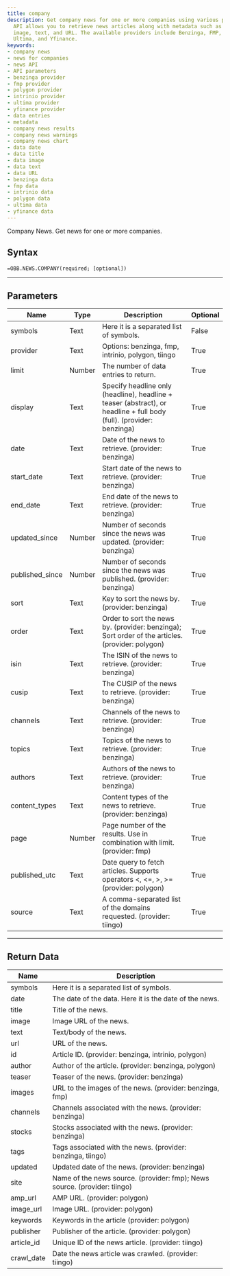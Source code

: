 ```yaml
---
title: company
description: Get company news for one or more companies using various providers. This
  API allows you to retrieve news articles along with metadata such as date, title,
  image, text, and URL. The available providers include Benzinga, FMP, Intrinio, Polygon,
  Ultima, and Yfinance.
keywords: 
- company news
- news for companies
- news API
- API parameters
- benzinga provider
- fmp provider
- polygon provider
- intrinio provider
- ultima provider
- yfinance provider
- data entries
- metadata
- company news results
- company news warnings
- company news chart
- data date
- data title
- data image
- data text
- data URL
- benzinga data
- fmp data
- intrinio data
- polygon data
- ultima data
- yfinance data
---
```


<!-- markdownlint-disable MD041 -->

Company News. Get news for one or more companies.

## Syntax

```excel wordwrap
=OBB.NEWS.COMPANY(required; [optional])
```

---

## Parameters

| Name | Type | Description | Optional |
| ---- | ---- | ----------- | -------- |
| symbols | Text | Here it is a separated list of symbols. | False |
| provider | Text | Options: benzinga, fmp, intrinio, polygon, tiingo | True |
| limit | Number | The number of data entries to return. | True |
| display | Text | Specify headline only (headline), headline + teaser (abstract), or headline + full body (full). (provider: benzinga) | True |
| date | Text | Date of the news to retrieve. (provider: benzinga) | True |
| start_date | Text | Start date of the news to retrieve. (provider: benzinga) | True |
| end_date | Text | End date of the news to retrieve. (provider: benzinga) | True |
| updated_since | Number | Number of seconds since the news was updated. (provider: benzinga) | True |
| published_since | Number | Number of seconds since the news was published. (provider: benzinga) | True |
| sort | Text | Key to sort the news by. (provider: benzinga) | True |
| order | Text | Order to sort the news by. (provider: benzinga); Sort order of the articles. (provider: polygon) | True |
| isin | Text | The ISIN of the news to retrieve. (provider: benzinga) | True |
| cusip | Text | The CUSIP of the news to retrieve. (provider: benzinga) | True |
| channels | Text | Channels of the news to retrieve. (provider: benzinga) | True |
| topics | Text | Topics of the news to retrieve. (provider: benzinga) | True |
| authors | Text | Authors of the news to retrieve. (provider: benzinga) | True |
| content_types | Text | Content types of the news to retrieve. (provider: benzinga) | True |
| page | Number | Page number of the results. Use in combination with limit. (provider: fmp) | True |
| published_utc | Text | Date query to fetch articles. Supports operators <, <=, >, >= (provider: polygon) | True |
| source | Text | A comma-separated list of the domains requested. (provider: tiingo) | True |

---

## Return Data

| Name | Description |
| ---- | ----------- |
| symbols |  Here it is a separated list of symbols.  |
| date | The date of the data. Here it is the date of the news.  |
| title | Title of the news.  |
| image | Image URL of the news.  |
| text | Text/body of the news.  |
| url | URL of the news.  |
| id | Article ID. (provider: benzinga, intrinio, polygon) |
| author | Author of the article. (provider: benzinga, polygon) |
| teaser | Teaser of the news. (provider: benzinga) |
| images | URL to the images of the news. (provider: benzinga, fmp) |
| channels | Channels associated with the news. (provider: benzinga) |
| stocks | Stocks associated with the news. (provider: benzinga) |
| tags | Tags associated with the news. (provider: benzinga, tiingo) |
| updated | Updated date of the news. (provider: benzinga) |
| site | Name of the news source. (provider: fmp);     News source. (provider: tiingo) |
| amp_url | AMP URL. (provider: polygon) |
| image_url | Image URL. (provider: polygon) |
| keywords | Keywords in the article (provider: polygon) |
| publisher | Publisher of the article. (provider: polygon) |
| article_id | Unique ID of the news article. (provider: tiingo) |
| crawl_date | Date the news article was crawled. (provider: tiingo) |
